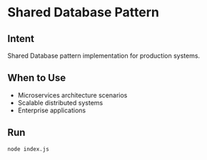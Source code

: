 # Shared Database Pattern

## Intent
Shared Database pattern implementation for production systems.

## When to Use
- Microservices architecture scenarios
- Scalable distributed systems
- Enterprise applications

## Run
```bash
node index.js
```
